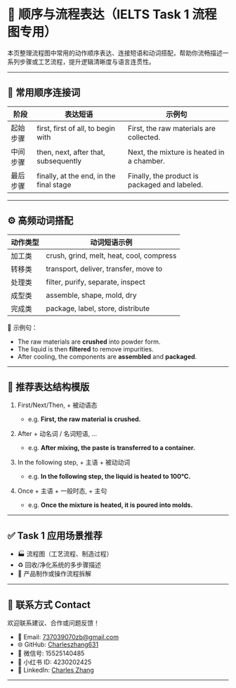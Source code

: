 # 🔁 顺序与流程表达（IELTS Task 1 流程图专用）

本页整理流程图中常用的动作顺序表达、连接短语和动词搭配，帮助你流畅描述一系列步骤或工艺流程，提升逻辑清晰度与语言连贯性。

---

## 🧭 常用顺序连接词

| 阶段 | 表达短语 | 示例句 |
|------|-----------|--------|
| 起始步骤 | first, first of all, to begin with | First, the raw materials are collected. |
| 中间步骤 | then, next, after that, subsequently | Next, the mixture is heated in a chamber. |
| 最后步骤 | finally, at the end, in the final stage | Finally, the product is packaged and labeled. |

---

## ⚙️ 高频动词搭配

| 动作类型 | 动词短语示例 |
|-----------|----------------|
| 加工类 | crush, grind, melt, heat, cool, compress |
| 转移类 | transport, deliver, transfer, move to |
| 处理类 | filter, purify, separate, inspect |
| 成型类 | assemble, shape, mold, dry |
| 完成类 | package, label, store, distribute |

📝 示例句：
- The raw materials are **crushed** into powder form.
- The liquid is then **filtered** to remove impurities.
- After cooling, the components are **assembled** and **packaged**.

---

## 🔧 推荐表达结构模版

1. First/Next/Then, + 被动语态  
   - e.g. **First, the raw material is crushed.**

2. After + 动名词 / 名词短语, …  
   - e.g. **After mixing, the paste is transferred to a container.**

3. In the following step, + 主语 + 被动动词  
   - e.g. **In the following step, the liquid is heated to 100°C.**

4. Once + 主语 + 一般时态, + 主句  
   - e.g. **Once the mixture is heated, it is poured into molds.**

---

## ✅ Task 1 应用场景推荐

- 🏭 流程图（工艺流程、制造过程）
- ♻️ 回收/净化系统的多步骤描述
- 🧪 产品制作或操作流程拆解

---

## 📮 联系方式 Contact

欢迎联系建议、合作或问题反馈！

- 📧 Email: [737039070zb@gmail.com](mailto:737039070zb@gmail.com)  
- 🌐 GitHub: [Charleszhang631](https://github.com/Charleszhang631)  
- 💬 微信号: 15525140485  
- 📕 小红书 ID: 4230202425  
- 🔗 LinkedIn: [Charles Zhang](https://www.linkedin.com/in/charles-zhang-9606a2246/)

---
